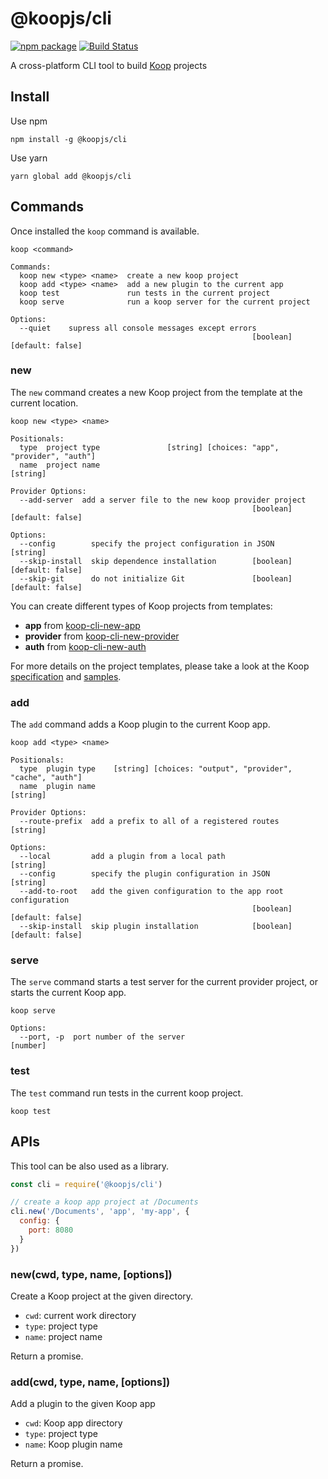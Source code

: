 # @koopjs/cli

[![npm package](https://img.shields.io/npm/v/@koopjs/cli.svg)](https://www.npmjs.com/package/@koopjs/cli) [![Build Status](https://travis-ci.org/koopjs/koop-cli.svg?branch=master)](https://travis-ci.org/koopjs/koop-cli)

A cross-platform CLI tool to build [Koop](https://github.com/koopjs/koop) projects

## Install

Use npm

```
npm install -g @koopjs/cli
```

Use yarn

```
yarn global add @koopjs/cli
```

## Commands

Once installed the `koop` command is available.

```
koop <command>

Commands:
  koop new <type> <name>  create a new koop project
  koop add <type> <name>  add a new plugin to the current app
  koop test               run tests in the current project
  koop serve              run a koop server for the current project

Options:
  --quiet    supress all console messages except errors
                                                      [boolean] [default: false]
```

### new

The `new` command creates a new Koop project from the template at the current location.

```
koop new <type> <name>

Positionals:
  type  project type               [string] [choices: "app", "provider", "auth"]
  name  project name                                                    [string]

Provider Options:
  --add-server  add a server file to the new koop provider project
                                                      [boolean] [default: false]

Options:
  --config        specify the project configuration in JSON             [string]
  --skip-install  skip dependence installation        [boolean] [default: false]
  --skip-git      do not initialize Git               [boolean] [default: false]
```

You can create different types of Koop projects from templates:
* **app** from [koop-cli-new-app](https://github.com/koopjs/koop-cli/tree/master/src/templates/app/project)
* **provider** from [koop-cli-new-provider](https://github.com/koopjs/koop-cli/tree/master/src/templates/provider/project)
* **auth** from [koop-cli-new-auth](https://github.com/koopjs/koop-cli/tree/master/src/templates/auth/project)

For more details on the project templates, please take a look at the Koop [specification](https://koopjs.github.io/docs/usage/koop-core) and [samples](https://github.com/koopjs?utf8=%E2%9C%93&q=sample).

### add

The `add` command adds a Koop plugin to the current Koop app.

```
koop add <type> <name>

Positionals:
  type  plugin type    [string] [choices: "output", "provider", "cache", "auth"]
  name  plugin name                                                     [string]

Provider Options:
  --route-prefix  add a prefix to all of a registered routes            [string]

Options:
  --local         add a plugin from a local path                      [string]
  --config        specify the plugin configuration in JSON              [string]
  --add-to-root   add the given configuration to the app root configuration
                                                      [boolean] [default: false]
  --skip-install  skip plugin installation            [boolean] [default: false]
```

### serve

The `serve` command starts a test server for the current provider project, or starts the current Koop app.

```
koop serve

Options:
  --port, -p  port number of the server                                 [number]
```

### test

The `test` command run tests in the current koop project.

```
koop test
```

## APIs

This tool can be also used as a library.

``` javascript
const cli = require('@koopjs/cli')

// create a koop app project at /Documents
cli.new('/Documents', 'app', 'my-app', {
  config: {
    port: 8080
  }
})
```

### new(cwd, type, name, \[options\])

Create a Koop project at the given directory.

* `cwd`: current work directory
* `type`: project type
* `name`: project name

Return a promise.

### add(cwd, type, name, \[options\])

Add a plugin to the given Koop app

* `cwd`: Koop app directory
* `type`: project type
* `name`: Koop plugin name

Return a promise.
